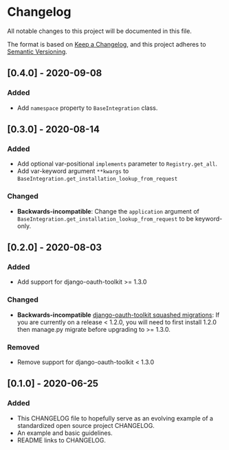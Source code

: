 # Changelog
All notable changes to this project will be documented in this file.

The format is based on [Keep a Changelog](https://keepachangelog.com/en/1.0.0/),
and this project adheres to [Semantic Versioning](https://semver.org/spec/v2.0.0.html).

## [0.4.0] - 2020-09-08
### Added
- Add `namespace` property to `BaseIntegration` class.

## [0.3.0] - 2020-08-14
### Added
- Add optional var-positional `implements` parameter to `Registry.get_all`.
- Add var-keyword argument `**kwargs` to `BaseIntegration.get_installation_lookup_from_request`

### Changed
- **Backwards-incompatible**: Change the `application` argument of `BaseIntegration.get_installation_lookup_from_request` to be keyword-only.


## [0.2.0] - 2020-08-03
### Added
- Add support for django-oauth-toolkit >= 1.3.0

### Changed
- **Backwards-incompatible** [django-oauth-toolkit squashed migrations](
https://github.com/jazzband/django-oauth-toolkit/blob/master/CHANGELOG.md#130-2020-03-02): If you are currently on a
release < 1.2.0, you will need to first install 1.2.0 then manage.py migrate before upgrading to >= 1.3.0.

### Removed
- Remove support for django-oauth-toolkit < 1.3.0


## [0.1.0] - 2020-06-25
### Added
- This CHANGELOG file to hopefully serve as an evolving example of a
  standardized open source project CHANGELOG.
- An example and basic guidelines.
- README links to CHANGELOG.
